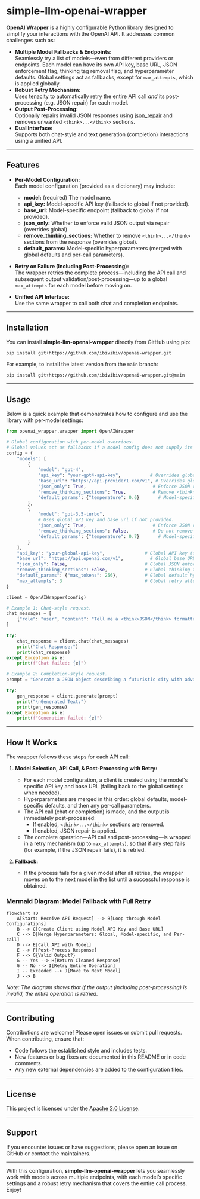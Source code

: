 # simple-llm-openai-wrapper

**OpenAI Wrapper** is a highly configurable Python library designed to simplify your interactions with the OpenAI API. It addresses common challenges such as:

- **Multiple Model Fallbacks & Endpoints:**  
  Seamlessly try a list of models—even from different providers or endpoints. Each model can have its own API key, base URL, JSON enforcement flag, thinking tag removal flag, and hyperparameter defaults. Global settings act as fallbacks, except for `max_attempts`, which is applied globally.
- **Robust Retry Mechanism:**  
  Uses [tenacity](https://github.com/jd/tenacity) to automatically retry the entire API call _and_ its post-processing (e.g. JSON repair) for each model.
- **Output Post-Processing:**  
  Optionally repairs invalid JSON responses using [json_repair](https://pypi.org/project/json-repair/) and removes unwanted `<think>...</think>` sections.
- **Dual Interface:**  
  Supports both chat-style and text generation (completion) interactions using a unified API.

---

## Features

- **Per-Model Configuration:**  
  Each model configuration (provided as a dictionary) may include:
  - **model:** (required) The model name.
  - **api_key:** Model-specific API key (fallback to global if not provided).
  - **base_url:** Model-specific endpoint (fallback to global if not provided).
  - **json_only:** Whether to enforce valid JSON output via repair (overrides global).
  - **remove_thinking_sections:** Whether to remove `<think>...</think>` sections from the response (overrides global).
  - **default_params:** Model-specific hyperparameters (merged with global defaults and per-call parameters).

- **Retry on Failure (Including Post-Processing):**  
  The wrapper retries the complete process—including the API call and subsequent output validation/post-processing—up to a global `max_attempts` for each model before moving on.

- **Unified API Interface:**  
  Use the same wrapper to call both chat and completion endpoints.

---

## Installation

You can install **simple-llm-openai-wrapper** directly from GitHub using pip:

```bash
pip install git+https://github.com/ibivibiv/openai-wrapper.git
```

For example, to install the latest version from the `main` branch:

```bash
pip install git+https://github.com/ibivibiv/openai-wrapper.git@main
```

---

## Usage

Below is a quick example that demonstrates how to configure and use the library with per-model settings:

```python
from openai_wrapper.wrapper import OpenAIWrapper

# Global configuration with per-model overrides.
# Global values act as fallbacks if a model config does not supply its own.
config = {
    "models": [
        {
            "model": "gpt-4",
            "api_key": "your-gpt4-api-key",           # Overrides global API key for this model
            "base_url": "https://api.provider1.com/v1", # Overrides global base URL for this model
            "json_only": True,                         # Enforce JSON repair for this model
            "remove_thinking_sections": True,          # Remove <think>...</think> tags for this model
            "default_params": {"temperature": 0.6}       # Model-specific hyperparameters
        },
        {
            "model": "gpt-3.5-turbo",
            # Uses global API key and base_url if not provided.
            "json_only": True,                         # Enforce JSON repair for this model
            "remove_thinking_sections": False,         # Do not remove <think>...</think> tags for this model
            "default_params": {"temperature": 0.7}       # Model-specific hyperparameters
        }
    ],
    "api_key": "your-global-api-key",               # Global API key (fallback)
    "base_url": "https://api.openai.com/v1",          # Global base URL (fallback)
    "json_only": False,                             # Global JSON enforcement (overridden per model)
    "remove_thinking_sections": False,              # Global thinking tag removal (overridden per model)
    "default_params": {"max_tokens": 256},          # Global default hyperparameters
    "max_attempts": 3                               # Global retry attempts per model
}

client = OpenAIWrapper(config)

# Example 1: Chat-style request.
chat_messages = [
    {"role": "user", "content": "Tell me a <think>JSON</think> formatted joke about computers."}
]

try:
    chat_response = client.chat(chat_messages)
    print("Chat Response:")
    print(chat_response)
except Exception as e:
    print(f"Chat failed: {e}")

# Example 2: Completion-style request.
prompt = "Generate a JSON object describing a futuristic city with advanced technology."

try:
    gen_response = client.generate(prompt)
    print("\nGenerated Text:")
    print(gen_response)
except Exception as e:
    print(f"Generation failed: {e}")
```

---

## How It Works

The wrapper follows these steps for each API call:

1. **Model Selection, API Call, & Post-Processing with Retry:**  
   - For each model configuration, a client is created using the model's specific API key and base URL (falling back to the global settings when needed).
   - Hyperparameters are merged in this order: global defaults, model-specific defaults, and then any per-call parameters.
   - The API call (chat or completion) is made, and the output is immediately post-processed:
     - If enabled, `<think>...</think>` sections are removed.
     - If enabled, JSON repair is applied.
   - The complete operation—API call and post-processing—is wrapped in a retry mechanism (up to `max_attempts`), so that if any step fails (for example, if the JSON repair fails), it is retried.

2. **Fallback:**  
   - If the process fails for a given model after all retries, the wrapper moves on to the next model in the list until a successful response is obtained.

### Mermaid Diagram: Model Fallback with Full Retry

```mermaid
flowchart TD
    A[Start: Receive API Request] --> B[Loop through Model Configurations]
    B --> C[Create Client using Model API Key and Base URL]
    C --> D[Merge Hyperparameters: Global, Model-specific, and Per-call]
    D --> E[Call API with Model]
    E --> F[Post-Process Response]
    F --> G{Valid Output?}
    G -- Yes --> H[Return Cleaned Response]
    G -- No --> I[Retry Entire Operation]
    I -- Exceeded --> J[Move to Next Model]
    J --> B
```

*Note: The diagram shows that if the output (including post-processing) is invalid, the entire operation is retried.*

---

## Contributing

Contributions are welcome! Please open issues or submit pull requests. When contributing, ensure that:
- Code follows the established style and includes tests.
- New features or bug fixes are documented in this README or in code comments.
- Any new external dependencies are added to the configuration files.

---

## License

This project is licensed under the [Apache 2.0 License](https://www.apache.org/licenses/LICENSE-2.0).

---

## Support

If you encounter issues or have suggestions, please open an issue on GitHub or contact the maintainers.

---

With this configuration, **simple-llm-openai-wrapper** lets you seamlessly work with models across multiple endpoints, with each model’s specific settings and a robust retry mechanism that covers the entire call process. Enjoy!
